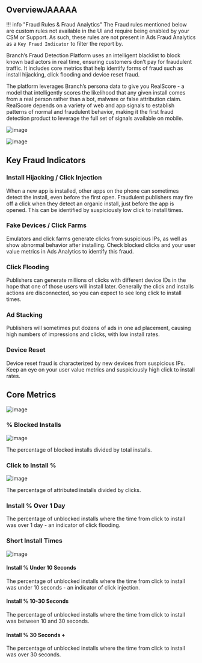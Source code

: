 ## OverviewJAAAAA

!!! info "Fraud Rules & Fraud Analytics"
	The Fraud rules mentioned below are custom rules not available in the UI and require being enabled by your CSM or Support. As such, these rules are not present in Ads Fraud Analytics as a `Key Fraud Indicator` to filter the report by. 

Branch’s Fraud Detection Platform uses an intelligent blacklist to block known bad actors in real time, ensuring customers don’t pay for fraudulent traffic. It includes core metrics that help identify forms of fraud such as install hijacking, click flooding and device reset fraud.

The platform leverages Branch’s persona data to give you RealScore - a model that intelligently scores the likelihood that any given install comes from a real person rather than a bot, malware or false attribution claim. RealScore depends on a variety of web and app signals to establish patterns of normal and fraudulent behavior, making it the first fraud detection product to leverage the full set of signals available on mobile.

![image](/_assets/img/pages/analytics/fraud-dashboard.png)

![image](/_assets/img/pages/analytics/cti-report.png)

## Key Fraud Indicators

### Install Hijacking / Click Injection

When a new app is installed, other apps on the phone can sometimes detect the install, even before the first open. Fraudulent publishers may fire off a click when they detect an organic install, just before the app is opened. This can be identified by suspiciously low click to install times.

### Fake Devices / Click Farms

Emulators and click farms generate clicks from suspicious IPs, as well as show abnormal behavior after installing. Check blocked clicks and your user value metrics in Ads Analytics to identify this fraud.

### Click Flooding

Publishers can generate millions of clicks with different device IDs in the hope that one of those users will install later. Generally the click and installs actions are disconnected, so you can expect to see long click to install times.

### Ad Stacking

Publishers will sometimes put dozens of ads in one ad placement, causing high numbers of impressions and clicks, with low install rates.

### Device Reset

Device reset fraud is characterized by new devices from suspicious IPs. Keep an eye on your user value metrics and suspiciously high click to install rates.

## Core Metrics

![image](/_assets/img/pages/analytics/core-metrics.png)

### % Blocked Installs

![image](/_assets/img/pages/analytics/blocked-installs.png)

The percentage of blocked installs divided by total installs.

### Click to Install %

![image](/_assets/img/pages/analytics/cti.png)

The percentage of attributed installs divided by clicks.

### Install % Over 1 Day

The percentage of unblocked installs where the time from click to install was over 1 day - an indicator of click flooding.

### Short Install Times

![image](/_assets/img/pages/analytics/short-install-times.png)

#### Install % Under 10 Seconds

The percentage of unblocked installs where the time from click to install was under 10 seconds - an indicator of click injection.

#### Install % 10-30 Seconds

The percentage of unblocked installs where the time from click to install was between 10 and 30 seconds.

#### Install % 30 Seconds +

The percentage of unblocked installs where the time from click to install was over 30 seconds.
